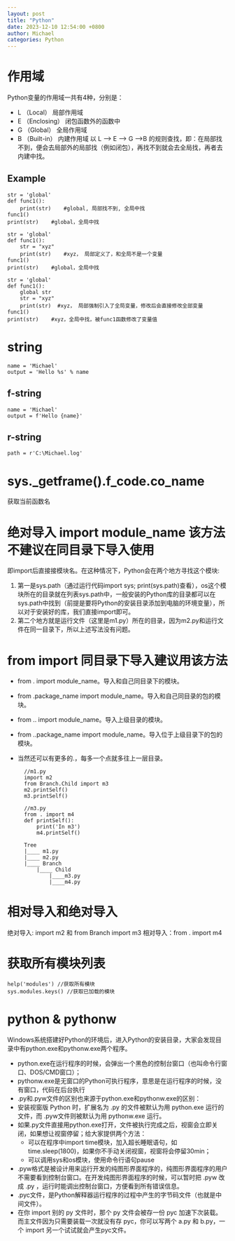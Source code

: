 ```yaml
---
layout: post
title: "Python"
date: 2023-12-10 12:54:00 +0800
author: Michael
categories: Python
---
```


# 作用域
Python变量的作用域一共有4种，分别是：
- L （Local） 局部作用域
- E （Enclosing） 闭包函数外的函数中
- G （Global） 全局作用域
- B （Built-in） 内建作用域 以 L –> E –> G –>B 的规则查找，即：在局部找不到，便会去局部外的局部找（例如闭包），再找不到就会去全局找，再者去内建中找。

## Example

    str = 'global'
    def func1():
        print(str)    #global, 局部找不到, 全局中找
    func1()
    print(str)    #global，全局中找

    str = 'global'
    def func1():
        str = "xyz"    
        print(str)    #xyz， 局部定义了，和全局不是一个变量
    func1()
    print(str)    #global，全局中找

    str = 'global'
    def func1():
        global str
        str = "xyz"
        print(str)  #xyz， 局部强制引入了全局变量，修改后会直接修改全部变量
    func1()
    print(str)    #xyz，全局中找，被func1函数修改了变量值

# string
    name = 'Michael'
    output = 'Hello %s' % name

## f-string
    name = 'Michael'
    output = f'Hello {name}'

## r-string
    path = r'C:\Michael.log'

# sys._getframe().f_code.co_name
获取当前函数名

# 绝对导入 import module_name 该方法不建议在同目录下导入使用
即import后直接接模块名。在这种情况下，Python会在两个地方寻找这个模块:
1. 第一是sys.path（通过运行代码import sys; print(sys.path)查看），os这个模块所在的目录就在列表sys.path中，一般安装的Python库的目录都可以在sys.path中找到（前提是要将Python的安装目录添加到电脑的环境变量），所以对于安装好的库，我们直接import即可。
2. 第二个地方就是运行文件（这里是m1.py）所在的目录，因为m2.py和运行文件在同一目录下，所以上述写法没有问题。

# from import 同目录下导入建议用该方法
- from . import module_name。导入和自己同目录下的模块。
- from .package_name import module_name。导入和自己同目录的包的模块。
- from .. import module_name。导入上级目录的模块。
- from ..package_name import module_name。导入位于上级目录下的包的模块。
- 当然还可以有更多的.，每多一个点就多往上一层目录。

        //m1.py
        import m2
        from Branch.Child import m3
        m2.printSelf()
        m3.printSelf()

        //m3.py
        from . import m4
        def printSelf():
            print('In m3')
            m4.printSelf()

        Tree
        |____ m1.py
        |____ m2.py
        |____ Branch
            |____ Child
                |____m3.py
                |____m4.py

# 相对导入和绝对导入
绝对导入: import m2 和 from Branch import m3
相对导入：from . import m4

# 获取所有模块列表
    help('modules') //获取所有模块
    sys.modules.keys() //获取已加载的模块

# python & pythonw
Windows系统搭建好Python的环境后，进入Python的安装目录，大家会发现目录中有python.exe和pythonw.exe两个程序。       
- python.exe在运行程序的时候，会弹出一个黑色的控制台窗口（也叫命令行窗口、DOS/CMD窗口）；
- pythonw.exe是无窗口的Python可执行程序，意思是在运行程序的时候，没有窗口，代码在后台执行
- .py和.pyw文件的区别也来源于python.exe和pythonw.exe的区别：
- 安装视窗版 Python 时，扩展名为 .py 的文件被默认为用 python.exe 运行的文件，而 .pyw文件则被默认为用 pythonw.exe 运行。
- 如果.py文件直接用python.exe打开，文件被执行完成之后，视窗会立即关闭，如果想让视窗停留；给大家提供两个方法：
    - 可以在程序中import time模块，加入超长睡眠语句，如time.sleep(1800)，如果你不手动关闭视窗，视窗将会停留30min；		
    - 可以调用sys和os模块，使用命令行语句pause
- .pyw格式是被设计用来运行开发的纯图形界面程序的，纯图形界面程序的用户不需要看到控制台窗口。在开发纯图形界面程序的时候，可以暂时把 .pyw 改成 .py ，运行时能调出控制台窗口，方便看到所有错误信息。
- .pyc文件，是Python解释器运行程序的过程中产生的字节码文件（也就是中间文件）。
- 在你 import 别的 py 文件时，那个 py 文件会被存一份 pyc 加速下次装载。而主文件因为只需要装载一次就没有存 pyc，你可以写两个 a.py 和 b.py，一个 import 另一个试试就会产生pyc文件。
